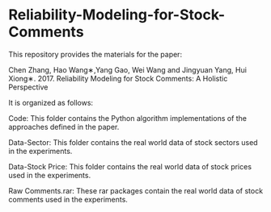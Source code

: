 # Reliability-Modeling-for-Stock-Comments

This repository provides the materials for the paper:

Chen Zhang, Hao Wang∗,Yang Gao, Wei Wang and Jingyuan Yang, Hui Xiong∗. 2017. Reliability Modeling for Stock Comments: A Holistic Perspective

It is organized as follows:

Code: This folder contains the Python algorithm implementations of the approaches defined in the paper.

Data-Sector: This folder contains the real world data of stock sectors used in the experiments.

Data-Stock Price: This folder contains the real world data of stock prices used in the experiments.

Raw Comments.rar: These rar packages contain the real world data of stock comments used in the experiments.
